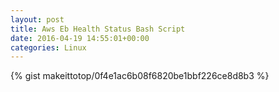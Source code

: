 ```yaml
---
layout: post                                                                                                              
title: Aws Eb Health Status Bash Script                                                                                                                       
date: 2016-04-19 14:55:01+00:00                                                                                                                        
categories: Linux                                                                                                                
---                                                                                                                              
```


{% gist makeittotop/0f4e1ac6b08f6820be1bbf226ce8d8b3 %}                                                                                                           

